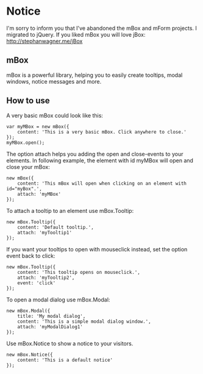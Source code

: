 Notice
======
I'm sorry to inform you that I've abandoned the mBox and mForm projects.
I migrated to jQuery. If you liked mBox you will love jBox: http://stephanwagner.me/jBox


mBox
----

mBox is a powerful library, helping you to easily create tooltips, modal windows, notice messages and more.


How to use
----------

A very basic mBox could look like this:

	var myMBox = new mBox({
    	content: 'This is a very basic mBox. Click anywhere to close.'
	});
	myMBox.open();

The option attach helps you adding the open and close-events to your elements.
In following example, the element with id myMBox will open and close your mBox:

	new mBox({
		content: 'This mBox will open when clicking on an element with id="myBox".',
		attach: 'myMBox'
	});

To attach a tooltip to an element use mBox.Tooltip:
	
	new mBox.Tooltip({
		content: 'Default tooltip.',
		attach: 'myTooltip1'
	});
	
If you want your tooltips to open with mouseclick instead, set the option event back to click:

	new mBox.Tooltip({
		content: 'This tooltip opens on mouseclick.',
		attach: 'myTooltip2',
		event: 'click'
	});
	
To open a modal dialog use mBox.Modal:
	
	new mBox.Modal({
		title: 'My modal dialog',
		content: 'This is a simple modal dialog window.',
		attach: 'myModalDialog1'
	});

Use mBox.Notice to show a notice to your visitors.

	new mBox.Notice({
		content: 'This is a default notice'
	});
